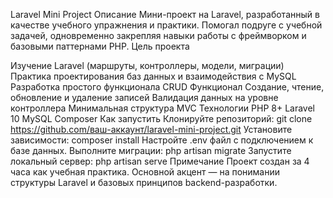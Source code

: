 Laravel Mini Project
Описание
Мини-проект на Laravel, разработанный в качестве учебного упражнения и практики. Помогал подруге с учебной задачей, одновременно закрепляя навыки работы с фреймворком и базовыми паттернами PHP.
Цель проекта

Изучение Laravel (маршруты, контроллеры, модели, миграции)
Практика проектирования баз данных и взаимодействия с MySQL
Разработка простого функционала CRUD
Функционал
Создание, чтение, обновление и удаление записей
Валидация данных на уровне контроллера
Минимальная структура MVC
Технологии
PHP 8+
Laravel 10
MySQL
Composer
Как запустить
Клонируйте репозиторий:
git clone https://github.com/ваш-аккаунт/laravel-mini-project.git
Установите зависимости:
composer install
Настройте .env файл с подключением к базе данных.
Выполните миграции:
php artisan migrate
Запустите локальный сервер:
php artisan serve
Примечание
Проект создан за 4 часа как учебная практика. Основной акцент — на понимании структуры Laravel и базовых принципов backend-разработки.
